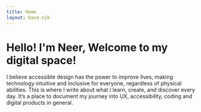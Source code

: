 ```yaml
---
title: Home
layout: base.njk
---
```


# Hello! I'm Neer, Welcome to my digital space!

I believe accessible design has the power to improve lives, making technology intuitive and inclusive for everyone, regardless of physical abilities. This is where I write about what I learn, create, and discover every day. It’s a place to document my journey into UX, accessibility, coding and digital products in general.
